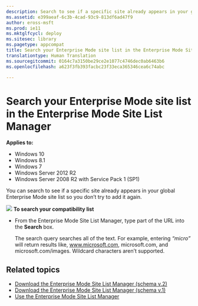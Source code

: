 ```yaml
---
description: Search to see if a specific site already appears in your global Enterprise Mode site list.
ms.assetid: e399aeaf-6c3b-4cad-93c9-813df6ad47f9
author: eross-msft
ms.prod: ie11
ms.mktglfcycl: deploy
ms.sitesec: library
ms.pagetype: appcompat
title: Search your Enterprise Mode site list in the Enterprise Mode Site List Manager (Internet Explorer 11 for IT Pros)
translationtype: Human Translation
ms.sourcegitcommit: 0164c7a3150be29ce2e1077c4746dec0ab6463b6
ms.openlocfilehash: a623f3fb393facbc23f33eca365346cea6c74abc

---
```


# Search your Enterprise Mode site list in the Enterprise Mode Site List Manager

**Applies to:**

-   Windows 10
-   Windows 8.1
-   Windows 7
-   Windows Server 2012 R2
-   Windows Server 2008 R2 with Service Pack 1 (SP1)

You can search to see if a specific site already appears in your global Enterprise Mode site list so you don’t try to add it again.

 ![](images/wedge.gif) **To search your compatibility list**

-   From the Enterprise Mode Site List Manager, type part of the URL into the **Search** box.<p>
The search query searches all of the text. For example, entering *“micro”* will return results like, www.microsoft.com, microsoft.com, and microsoft.com/images. Wildcard characters aren’t supported.

## Related topics
- [Download the Enterprise Mode Site List Manager (schema v.2)](http://go.microsoft.com/fwlink/p/?LinkId=716853)
- [Download the Enterprise Mode Site List Manager (schema v.1)](http://go.microsoft.com/fwlink/p/?LinkID=394378)
- [Use the Enterprise Mode Site List Manager](use-the-enterprise-mode-site-list-manager.md)
 

 






<!--HONumber=Jun16_HO4-->


